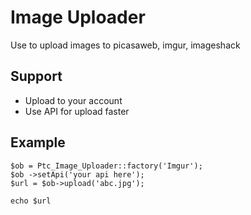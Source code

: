 Image Uploader
=============
Use to upload images to picasaweb, imgur, imageshack 

Support
-------
* Upload to your account 
* Use API for upload faster

Example
-----
	$ob = Ptc_Image_Uploader::factory('Imgur');
	$ob ->setApi('your api here');
	$url = $ob->upload('abc.jpg');
	
	echo $url
